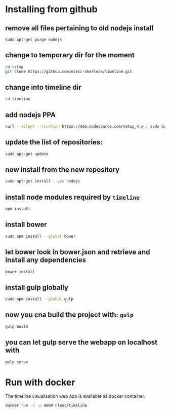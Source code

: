 
# Installing from github

## remove all files pertaining to old nodejs install
```
sudo apt-get purge nodejs
```

## change to temporary dir for the moment
```sh
cd ~/tmp
git clone https://github.com/nlesc-sherlock/timeline.git
```

## change into timeline dir
```sh
cd timeline
```

## add nodejs PPA
```sh
curl --silent --location https://deb.nodesource.com/setup_4.x | sudo bash -
```

## update the list of repositories:
```sh
sudo apt-get update

```

## now install from the new repository
```sh
sudo apt-get install --yes nodejs
```

## install node modules required by `timeline`
```sh
npm install
```

## install bower
```sh
sudo npm install --global bower
```

## let bower look in bower.json and retrieve and install any dependencies
```sh
bower install
```

## install gulp globally
```sh
sudo npm install --global gulp
```

## now you cna build the project with: `gulp`
```sh
gulp build
```

## you can let gulp serve the webapp on localhost with 
```sh
gulp serve
``` 

# Run with docker
The timeline visualisation web app is available as docker container.
```sh
docker run -d -p 9000 nlesc/timeline
```


